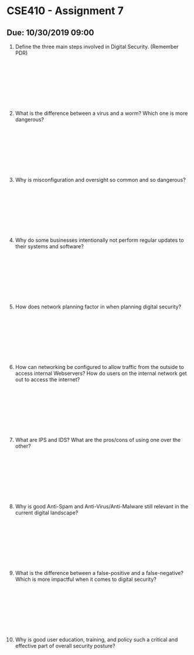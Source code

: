 # CSE410 - Assignment 7
## Due: 10/30/2019 09:00

1. Define the three main steps involved in Digital Security. (Remember PDR)
<br>
<br>
<br>
<br>
<br>
<br>
<br>

2. What is the difference between a virus and a worm? Which one is more
   dangerous?
<br>
<br>
<br>
<br>
<br>
<br>
<br>

3. Why is misconfiguration and oversight so common and so dangerous?
<br>
<br>
<br>
<br>
<br>
<br>
<br>

4. Why do some businesses intentionally not perform regular updates to their
   systems and software?
<br>
<br>
<br>
<br>
<br>
<br>
<br>

5. How does network planning factor in when planning digital security?
<br>
<br>
<br>
<br>
<br>
<br>
<br>

6. How can networking be configured to allow traffic from the outside to access
   internal Webservers? How do users on the internal network get out to access
   the internet?
<br>
<br>
<br>
<br>
<br>
<br>
<br>

7. What are IPS and IDS? What are the pros/cons of using one over the other?
<br>
<br>
<br>
<br>
<br>
<br>
<br>

8. Why is good Anti-Spam and Anti-Virus/Anti-Malware still relevant in the
   current digital landscape?
<br>
<br>
<br>
<br>
<br>
<br>
<br>

9. What is the difference between a false-positive and a false-negative? Which
   is more impactful when it comes to digital security?
<br>
<br>
<br>
<br>
<br>
<br>
<br>

10. Why is good user education, training, and policy such a critical and
    effective part of overall security posture?
<br>
<br>
<br>
<br>
<br>
<br>
<br>

